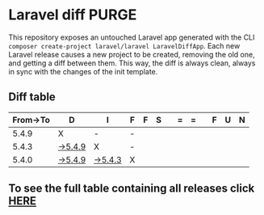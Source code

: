 # Laravel diff PURGE

This repository exposes an untouched Laravel app generated with the CLI
`composer create-project laravel/laravel LaravelDiffApp`. Each new Laravel release causes a new project to be created, removing the old one, and getting a diff between them. This way, the diff is always clean, always in sync with the changes of the init template.

## Diff table

| From->To | D                                                                                              | I                                                                                              | F   | F   | S   |     | =   | =   |     | F   | U   | N   |
| -------- | ---------------------------------------------------------------------------------------------- | ---------------------------------------------------------------------------------------------- | --- | --- | --- | --- | --- | --- | --- | --- | --- | --- |
| 5.4.9    | X                                                                                              | -                                                                                              | -   |     |     |     |     |     |     |     |     |     |
| 5.4.3    | [->5.4.9](https://github.com/guhungry/laravel-diff-purge/compare/release/5.4.3..release/5.4.9) | X                                                                                              | -   |     |     |     |     |     |     |     |     |     |
| 5.4.0    | [->5.4.9](https://github.com/guhungry/laravel-diff-purge/compare/release/5.4.0..release/5.4.9) | [->5.4.3](https://github.com/guhungry/laravel-diff-purge/compare/release/5.4.0..release/5.4.3) | X   |     |     |     |     |     |     |     |     |     |

## To see the full table containing all releases click [HERE](https://github.com/guhungry/laravel-diff-purge/)
